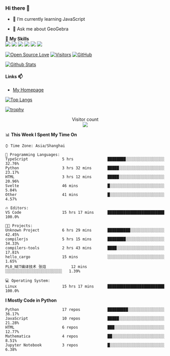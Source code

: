 ### Hi there 👋

<!--
**wuyudi/wuyudi** is a ✨ _special_ ✨ repository because its `README.md` (this file) appears on your GitHub profile.

Here are some ideas to get you started:

- 🔭 I’m currently working on ...
- 👯 I’m looking to collaborate on ...
- 🤔 I’m looking for help with ...

- 📫 How to reach me: ...
- 😄 Pronouns: ...
- ⚡ Fun fact: ...
-->

- 🌱 I’m currently learning JavaScript

- 💬 Ask me about GeoGebra

🌟 **My Skills**  
![](https://img.shields.io/badge/-Svelte-3e74a2?style=flat-square&logo=Svelte&logoColor=fff)
![](https://img.shields.io/badge/-TypeScript-3e74a2?style=flat-square&logo=TypeScript&logoColor=fff)
![](https://img.shields.io/badge/-JavaScript-3e74a2?style=flat-square&logo=JavaScript&logoColor=fff)
![](https://img.shields.io/badge/-Python-3e74a2?style=flat-square&logo=Python&logoColor=fff)
![](https://img.shields.io/badge/-Mathematica-3e74a2?style=flat-square&logo=Wolfram&logoColor=fff)
![](https://img.shields.io/badge/-C%2B%2B-3e74a2?style=flat-square&logo=C%2B%2B&logoColor=fff)

[![Open Source Love](https://badges.frapsoft.com/os/v1/open-source.svg?v=103)](https://github.com/wuyudi/)
[![Visitors](https://visitor-badge.glitch.me/badge?page_id=wuyudi.wuyudi)](https://github.com/wuyudi/)
[![GitHub](https://img.shields.io/github/followers/wuyudi.svg?lable=GitHub&style=social)](https://github.com/wuyudi/)

[![Github Stats](https://github-readme-stats.vercel.app/api?username=wuyudi&show_icons=true)](https://github.com/wuyudi/)

#### Links 📫

* [My Homepage](https://wuyudi.github.io/blog/)

[![Top Langs](https://github-readme-stats.vercel.app/api/top-langs/?username=wuyudi&hide=HTML,jupyter%20notebook&layout=compact)](https://github.com/wuyudi/github-readme-stats)

[![trophy](https://github-profile-trophy.vercel.app/?username=wuyudi&theme=onedark)](https://github.com/ryo-ma/github-profile-trophy)

<p align="center"> 
  Visitor count<br>
  <img src="https://profile-counter.glitch.me/wuyudi/count.svg" />
</p>

<!--START_SECTION:waka-->
📊 **This Week I Spent My Time On** 

```text
⌚︎ Time Zone: Asia/Shanghai

💬 Programming Languages: 
TypeScript               5 hrs               ████████░░░░░░░░░░░░░░░░░   32.76% 
Python                   3 hrs 32 mins       █████░░░░░░░░░░░░░░░░░░░░   23.17% 
HTML                     3 hrs 12 mins       █████░░░░░░░░░░░░░░░░░░░░   20.96% 
Svelte                   46 mins             █░░░░░░░░░░░░░░░░░░░░░░░░   5.04% 
Other                    41 mins             █░░░░░░░░░░░░░░░░░░░░░░░░   4.57%

🔥 Editors: 
VS Code                  15 hrs 17 mins      █████████████████████████   100.0%

🐱‍💻 Projects: 
Unknown Project          6 hrs 29 mins       ██████████░░░░░░░░░░░░░░░   42.45% 
compilerjs               5 hrs 15 mins       ████████░░░░░░░░░░░░░░░░░   34.33% 
compilers-tools          2 hrs 43 mins       ████░░░░░░░░░░░░░░░░░░░░░   17.81% 
hello_cargo              15 mins             ░░░░░░░░░░░░░░░░░░░░░░░░░   1.65% 
PL0_NET编译技术 张焓           12 mins             ░░░░░░░░░░░░░░░░░░░░░░░░░   1.39%

💻 Operating System: 
Linux                    15 hrs 17 mins      █████████████████████████   100.0%

```

**I Mostly Code in Python** 

```text
Python                   17 repos            █████████░░░░░░░░░░░░░░░░   36.17% 
JavaScript               10 repos            █████░░░░░░░░░░░░░░░░░░░░   21.28% 
HTML                     6 repos             ███░░░░░░░░░░░░░░░░░░░░░░   12.77% 
Mathematica              4 repos             ██░░░░░░░░░░░░░░░░░░░░░░░   8.51% 
Jupyter Notebook         3 repos             █░░░░░░░░░░░░░░░░░░░░░░░░   6.38%

```



<!--END_SECTION:waka-->
